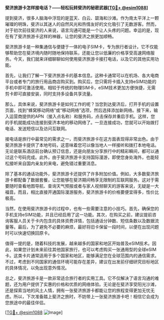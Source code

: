 **斐济旅游卡怎样接电话？——轻松玩转斐济的秘密武器[[TG💪+ @esim1088](https://t.me/s/esim1088)]**

提到斐济，很多人脑海中浮现的是蓝天、白云、碧海和沙滩。作为南太平洋上一颗璀璨的明珠，斐济以其迷人的自然风光和热情友好的文化吸引了无数游客。然而，对于初次前往斐济的人来说，语言沟通可能是一个让人头疼的问题。幸运的是，现在有了斐济旅游卡这样的神器，让您的斐济之旅更加顺畅。

斐济旅游卡是一种集通信与便捷于一体的电子SIM卡，专为旅行者设计。它不仅能够帮助您在斐济境内随时随地保持联系，还能让您以低廉的价格享受高速网络服务。今天，我们就来详细聊聊如何使用斐济旅游卡接打电话，以及它的其他实用功能。

首先，让我们了解一下斐济旅游卡的基本信息。这种卡通常可以在机场、各大电商平台或者专门的旅行用品商店购买到。购买后，您只需将卡插入支持eSIM功能的手机中即可激活使用。相较于传统的物理SIM卡，eSIM技术更加方便快捷，无需剪卡即可直接安装，同时支持多设备共享流量。

那么，具体来说，斐济旅游卡是如何工作的呢？当您到达斐济后，打开手机的设置页面，找到“蜂窝移动网络”或“移动网络”选项，然后选择添加新网络。接下来，输入运营商提供的APN（接入点名称）和服务码，点击保存并重启手机。这样，您的手机就能成功连接到斐济本地的移动网络了。一旦连接成功，您就可以开始拨打电话、发送短信以及访问互联网。

接电话是旅行中最常见的需求之一，而斐济旅游卡在这方面表现得非常出色。由于斐济旅游卡提供了本地号码，这意味着您可以像当地人一样接听和拨打本地电话。无论是联系酒店前台确认预订信息，还是向朋友分享旅行中的精彩瞬间，都可以通过这个号码完成。此外，由于斐济旅游卡支持国际漫游，即使您身处海外，也能轻松接听来自国内亲友的来电，避免错过重要消息。

除了基本的通话功能外，斐济旅游卡还提供了许多附加价值。例如，大多数斐济旅游卡都配备了数据套餐，让您能够在斐济期间畅享无限制的互联网服务。这对于需要随时查看地图导航、查询天气预报或者与家人视频聊天的游客来说，无疑是一大福音。而且，相比直接开通国际漫游服务，斐济旅游卡的价格要便宜得多，性价比极高。

当然，在使用斐济旅游卡的过程中，也有一些需要注意的小技巧。首先，确保您的手机支持eSIM功能，并且已经启用了这一功能。其次，在购买之前，建议提前咨询客服人员关于卡内包含的具体资费详情，包括通话分钟数、短信条数以及数据流量等。最后，为了避免不必要的麻烦，最好将旧卡保留一段时间，以便在出现问题时可以快速切换回原卡。

值得一提的是，随着科技的发展，越来越多的国家和地区开始普及eSIM技术。因此，如果您计划未来前往其他国家旅行，也可以考虑购买一张通用型的全球eSIM卡。这类卡片通常适用于多个国家和地区，能够满足您在全球范围内的通信需求。不过，考虑到不同国家的通信环境可能存在差异，建议在出发前仔细研究目标地区的具体情况，以免出现意外情况。

总之，斐济旅游卡是一款非常适合旅行者的实用工具。它不仅解决了语言沟通的难题，还为用户提供了实惠的价格和优质的网络体验。无论是在斐济享受阳光沙滩，还是探索当地的风土人情，拥有一张斐济旅游卡都能让您的旅程变得更加无忧无虑。所以，下次准备踏上斐济之旅时，不妨带上一张斐济旅游卡吧！相信它会成为您旅途中的最佳伴侣。

[[TG💪+ @esim1088](https://t.me/s/esim1088) ![Image](https://i.postimg.cc/4NQfJmqS/Snipaste-2025-05-13-00-14-12.png)]
